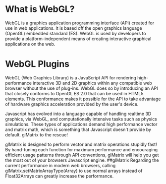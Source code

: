 # What is WebGL?

WebGL is a graphics application programming interface (API) created for use in web applications. It is based off the open graphics language (OpenGL) embedded standard (ES). WebGL is used by developers to provide a platform-independent means of creating interactive graphical applications on the web.


# WebGL Plugins

WebGL (Web Graphics Library) is a JavaScript API for rendering high-performance interactive 3D and 2D graphics within any compatible web browser without the use of plug-ins. WebGL does so by introducing an API that closely conforms to OpenGL ES 2.0 that can be used in HTML5 <canvas> elements. This conformance makes it possible for the API to take advantage of hardware graphics acceleration provided by the user's device.
  
Javascript has evolved into a language capable of handling realtime 3D graphics, via WebGL, and computationally intensive tasks such as physics simulations. These types of applications demand high performance vector and matrix math, which is something that Javascript doesn't provide by default. glMatrix to the rescue!

glMatrix is designed to perform vector and matrix operations stupidly fast! By hand-tuning each function for maximum performance and encouraging efficient usage patterns through API conventions, glMatrix will help you get the most out of your browsers Javascript engine.
##glMatrix
Regarding the current performance in modern web browsers, calling glMatrix.setMatrixArrayType(Array) to use normal arrays instead of Float32Arrays can greatly increase the performance.
